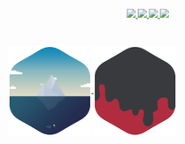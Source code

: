 
<p align="center">
<a href="https://twitter.com/FarhadPishgar" target="blank"><img src="https://img.shields.io/badge/Twitter--success.svg?color=lightgrey&style=for-the-badge">
<a href="https://www.linkedin.com/in/farhad-pishgar-15b52680" target="blank"><img src="https://img.shields.io/badge/Linkedin--success.svg?color=lightgrey&style=for-the-badge">
<a href="https://scholar.google.com/citations?user=2nZSphQAAAAJ&hl=en" target="blank"><img src="https://img.shields.io/badge/Google%20Scholar--success.svg?color=lightgrey&style=for-the-badge">
<a href="https://github.com/FarhadPishgar/FarhadPishgar/blob/main/OIABM.md" target="blank"><img src="https://img.shields.io/badge/Once%20In%20A%20Blue%20Moon--success.svg?color=lightgrey&style=for-the-badge">
</p>
<br><br>
<img src="https://raw.githubusercontent.com/FarhadPishgar/MatchThem/master/man/figure/logo.png" align="center" width="150" />
<img src="https://raw.githubusercontent.com/FarhadPishgar/FilmFarsi/master/man/figure/logo.png" align="center" width="150" />

